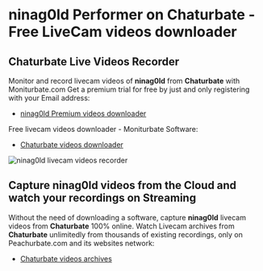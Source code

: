 # ninag0ld Performer on Chaturbate - Free LiveCam videos downloader

## Chaturbate Live Videos Recorder

Monitor and record livecam videos of **ninag0ld** from **Chaturbate** with Moniturbate.com
Get a premium trial for free by just and only registering with your Email address:
* [ninag0ld Premium videos downloader](https://moniturbate.com/request-demo-licence-key.html)

Free livecam videos downloader - Moniturbate Software:
* [Chaturbate videos downloader](https://moniturbate.com/moniturbate-download-software.html)

![ninag0ld livecam videos recorder](https://peachurnet.com/templates/moniturbate-software.png)


## Capture ninag0ld videos from the Cloud and watch your recordings on Streaming

Without the need of downloading a software, capture **ninag0ld** livecam videos from **Chaturbate** 100% online.
Watch Livecam archives from **Chaturbate** unlimitedly from thousands of existing recordings, only on Peachurbate.com and its websites network:
* [Chaturbate videos archives](https://peachurnet.com/)